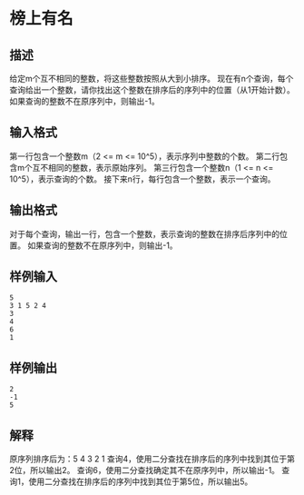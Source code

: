 # 榜上有名

## 描述
给定m个互不相同的整数，将这些整数按照从大到小排序。
现在有n个查询，每个查询给出一个整数，请你找出这个整数在排序后的序列中的位置（从1开始计数）。
如果查询的整数不在原序列中，则输出-1。

## 输入格式
第一行包含一个整数m（2 <= m <= 10^5），表示序列中整数的个数。
第二行包含m个互不相同的整数，表示原始序列。
第三行包含一个整数n（1 <= n <= 10^5），表示查询的个数。
接下来n行，每行包含一个整数，表示一个查询。

## 输出格式
对于每个查询，输出一行，包含一个整数，表示查询的整数在排序后序列中的位置。
如果查询的整数不在原序列中，则输出-1。

## 样例输入
```
5
3 1 5 2 4
3
4
6
1
```

## 样例输出
```
2
-1
5
```

## 解释
原序列排序后为：5 4 3 2 1
查询4，使用二分查找在排序后的序列中找到其位于第2位，所以输出2。
查询6，使用二分查找确定其不在原序列中，所以输出-1。
查询1，使用二分查找在排序后的序列中找到其位于第5位，所以输出5。
